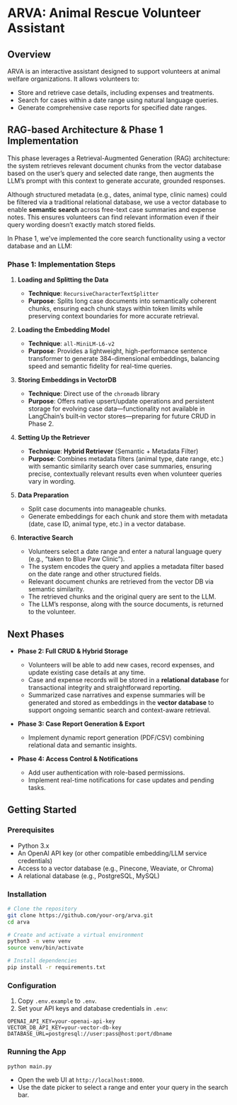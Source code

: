 # ARVA: Animal Rescue Volunteer Assistant

## Overview
ARVA is an interactive assistant designed to support volunteers at animal welfare organizations. It allows volunteers to:

- Store and retrieve case details, including expenses and treatments.
- Search for cases within a date range using natural language queries.
- Generate comprehensive case reports for specified date ranges.

## RAG-based Architecture & Phase 1 Implementation
This phase leverages a Retrieval-Augmented Generation (RAG) architecture: the system retrieves relevant document chunks from the vector database based on the user’s query and selected date range, then augments the LLM’s prompt with this context to generate accurate, grounded responses.

Although structured metadata (e.g., dates, animal type, clinic names) could be filtered via a traditional relational database, we use a vector database to enable **semantic search** across free-text case summaries and expense notes. This ensures volunteers can find relevant information even if their query wording doesn’t exactly match stored fields.

In Phase 1, we've implemented the core search functionality using a vector database and an LLM:

### Phase 1: Implementation Steps

1. **Loading and Splitting the Data**
   - **Technique**: `RecursiveCharacterTextSplitter`
   - **Purpose**: Splits long case documents into semantically coherent chunks, ensuring each chunk stays within token limits while preserving context boundaries for more accurate retrieval.

2. **Loading the Embedding Model**
   - **Technique**: `all-MiniLM-L6-v2`
   - **Purpose**: Provides a lightweight, high-performance sentence transformer to generate 384-dimensional embeddings, balancing speed and semantic fidelity for real-time queries.

3. **Storing Embeddings in VectorDB**
   - **Technique**: Direct use of the `chromadb` library
   - **Purpose**: Offers native upsert/update operations and persistent storage for evolving case data—functionality not available in LangChain’s built‑in vector stores—preparing for future CRUD in Phase 2.

4. **Setting Up the Retriever**
   - **Technique**: **Hybrid Retriever** (Semantic + Metadata Filter)
   - **Purpose**: Combines metadata filters (animal type, date range, etc.) with semantic similarity search over case summaries, ensuring precise, contextually relevant results even when volunteer queries vary in wording.


1. **Data Preparation**
   - Split case documents into manageable chunks.
   - Generate embeddings for each chunk and store them with metadata (date, case ID, animal type, etc.) in a vector database.

2. **Interactive Search**
   - Volunteers select a date range and enter a natural language query (e.g., “taken to Blue Paw Clinic”).
   - The system encodes the query and applies a metadata filter based on the date range and other structured fields.
   - Relevant document chunks are retrieved from the vector DB via semantic similarity.
   - The retrieved chunks and the original query are sent to the LLM.
   - The LLM’s response, along with the source documents, is returned to the volunteer.

## Next Phases

- **Phase 2: Full CRUD & Hybrid Storage**
  - Volunteers will be able to add new cases, record expenses, and update existing case details at any time.
  - Case and expense records will be stored in a **relational database** for transactional integrity and straightforward reporting.
  - Summarized case narratives and expense summaries will be generated and stored as embeddings in the **vector database** to support ongoing semantic search and context-aware retrieval.

- **Phase 3: Case Report Generation & Export**
  - Implement dynamic report generation (PDF/CSV) combining relational data and semantic insights.

- **Phase 4: Access Control & Notifications**
  - Add user authentication with role-based permissions.
  - Implement real-time notifications for case updates and pending tasks.

## Getting Started

### Prerequisites
- Python 3.x
- An OpenAI API key (or other compatible embedding/LLM service credentials)
- Access to a vector database (e.g., Pinecone, Weaviate, or Chroma)
- A relational database (e.g., PostgreSQL, MySQL)

### Installation

```bash
# Clone the repository
git clone https://github.com/your-org/arva.git
cd arva

# Create and activate a virtual environment
python3 -m venv venv
source venv/bin/activate

# Install dependencies
pip install -r requirements.txt
```

### Configuration

1. Copy `.env.example` to `.env`.
2. Set your API keys and database credentials in `.env`:

```
OPENAI_API_KEY=your-openai-api-key
VECTOR_DB_API_KEY=your-vector-db-key
DATABASE_URL=postgresql://user:pass@host:port/dbname
```

### Running the App

```bash
python main.py
```

- Open the web UI at `http://localhost:8000`.
- Use the date picker to select a range and enter your query in the search bar.




